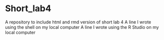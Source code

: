 # Short_lab4
A repository to include html and rmd version of short lab 4
A line I wrote using the shell on my local computer
A line I wrote using the R Studio on my local computer
